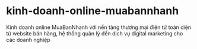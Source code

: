 # kinh-doanh-online-muabannhanh
Kinh doanh online MuaBanNhanh với nền tảng thương mại điện tử toàn diện từ website bán hàng, hệ thống quản lý đến dịch vụ digital marketing cho các doanh nghiệp
